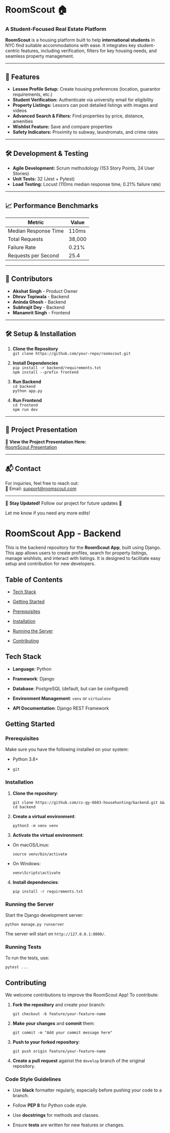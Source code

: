 # RoomScout 🏠  

### A Student-Focused Real Estate Platform  

**RoomScout** is a housing platform built to help **international students** in NYC find suitable accommodations with ease. It integrates key student-centric features, including verification, filters for key housing needs, and seamless property management.  

---

## 🚀 Features  

- **Lessee Profile Setup:** Create housing preferences (location, guarantor requirements, etc.)  
- **Student Verification:** Authenticate via university email for eligibility  
- **Property Listings:** Lessors can post detailed listings with images and videos  
- **Advanced Search & Filters:** Find properties by price, distance, amenities  
- **Wishlist Feature:** Save and compare properties  
- **Safety Indicators:** Proximity to subway, laundromats, and crime rates  

---

## 🛠 Development & Testing  

- **Agile Development:** Scrum methodology (153 Story Points, 24 User Stories)  
- **Unit Tests:** 32 (Jest + Pytest)  
- **Load Testing:** Locust (110ms median response time, 0.21% failure rate)  

---

## 📈 Performance Benchmarks  

| Metric                  | Value  |  
|-------------------------|--------|  
| Median Response Time    | 110ms  |  
| Total Requests         | 38,000  |  
| Failure Rate           | 0.21%   |  
| Requests per Second    | 25.4    |  

---

## 📌 Contributors  

- **Akshat Singh** - Product Owner  
- **Dhruv Topiwala** - Backend  
- **Aninda Ghosh** - Backend  
- **Subhrajit Dey** - Backend  
- **Manamrit Singh** - Frontend  

---

## 🛠 Setup & Installation  

1. **Clone the Repository**  
   `git clone https://github.com/your-repo/roomscout.git`  

2. **Install Dependencies**  
   `pip install -r backend/requirements.txt`  
   `npm install --prefix frontend`  

3. **Run Backend**  
   `cd backend`  
   `python app.py`  

4. **Run Frontend**  
   `cd frontend`  
   `npm run dev`  

---

## 📂 Project Presentation  

📄 **View the Project Presentation Here:**  
[RoomScout Presentation](https://drive.google.com/file/d/1ULkhpcrt4_4ucVPewSZaMK6SzP2tFS4f/view?usp=sharing)  

---

## 📬 Contact  

For inquiries, feel free to reach out:  
📧 Email: support@roomscout.com  

---

🔗 **Stay Updated!** Follow our project for future updates 🚀  

Let me know if you need any more edits!

#  RoomScout App - Backend

  

This is the backend repository for the **RoomScout App**, built using Django. This app allows users to create profiles, search for property listings, manage wishlists, and interact with listings. It is designed to facilitate easy setup and contribution for new developers.

  

##  Table of Contents

  

-  [Tech Stack](#tech-stack)

-  [Getting Started](#getting-started)

-  [Prerequisites](#prerequisites)

-  [Installation](#installation)

-  [Running the Server](#running-the-server)

-  [Contributing](#contributing)

  

##  Tech Stack

  

-  **Language**: Python

-  **Framework**: Django

-  **Database**: PostgreSQL (default, but can be configured)

-  **Environment Management**: `venv` or `virtualenv`

-  **API Documentation**: Django REST Framework

  

##  Getting Started

  

###  Prerequisites

  

Make sure you have the following installed on your system:

  

-  Python 3.8+

-  `git`

  

###  Installation

  

1.  **Clone the repository**:


	``git clone https://github.com/cs-gy-6603-househunting/backend.git && cd backend``

2.  **Create a virtual environment**:

	`python3 -m venv venv`

3.  **Activate the virtual environment**:

-  On macOS/Linux:

	`source venv/bin/activate`

-  On Windows:

	`venv\Scripts\activate`

4.  **Install dependencies**:

	`pip install -r requirements.txt`

  

###  Running the Server

  

Start the Django development server:

  

`python manage.py runserver`

  

The server will start on `http://127.0.0.1:8000/`.

  

###  Running Tests

  

To run the tests, use:

  

`pytest ...`

  
  

##  Contributing

  

We welcome contributions to improve the RoomScout App! To contribute:

  

1.  **Fork the repository** and create your branch:

	`git checkout -b feature/your-feature-name`

2.  **Make your changes** and **commit** them:

	`git commit -m "Add your commit message here"`

3.  **Push to your forked repository**:

	`git push origin feature/your-feature-name`

4.  **Create a pull request** against the `develop` branch of the original repository.

  

###  Code Style Guidelines

  

-  Use **black** formatter regularly, especially before pushing your code to a branch.

-  Follow **PEP 8** for Python code style.

-  Use **docstrings** for methods and classes.

-  Ensure **tests** are written for new features or changes.
